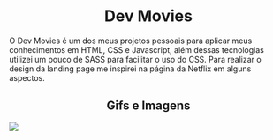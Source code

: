 <h1 align="center">Dev Movies</h1>

O Dev Movies é um dos meus projetos pessoais para aplicar meus conhecimentos em HTML, CSS e Javascript, além dessas tecnologias utilizei um pouco de SASS para facilitar o uso do CSS. Para realizar o design da landing page me inspirei na página da Netflix em alguns aspectos.



<h2 align="center">Gifs e Imagens</h2>  

![](https://github.com/JSenun/Dev-Movies/blob/master/devMovie.gif)
